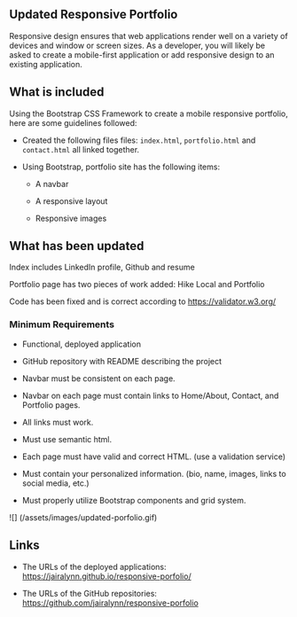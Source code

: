 ## Updated Responsive Portfolio

Responsive design ensures that web applications render well on a variety of devices and window or screen sizes. As a developer, you will likely be asked to create a mobile-first application or add responsive design to an existing application. 


## What is included

Using the Bootstrap CSS Framework to create a mobile responsive portfolio, here are some guidelines followed:

* Created the following files files: `index.html`, `portfolio.html` and `contact.html` all linked together.

* Using Bootstrap, portfolio site has the following items:

   * A navbar

   * A responsive layout

   * Responsive images


## What has been updated

Index includes LinkedIn profile, Github and resume

Portfolio page has two pieces of work added: Hike Local and Portfolio

Code has been fixed and is correct according to https://validator.w3.org/




### Minimum Requirements

* Functional, deployed application

* GitHub repository with README describing the project

* Navbar must be consistent on each page.

* Navbar on each page must contain links to Home/About, Contact, and Portfolio pages.

* All links must work.

* Must use semantic html.

* Each page must have valid and correct HTML. (use a validation service)

* Must contain your personalized information. (bio, name, images, links to social media, etc.)

* Must properly utilize Bootstrap components and grid system.


![] (/assets/images/updated-porfolio.gif)




## Links


* The URLs of the deployed applications:
https://jairalynn.github.io/responsive-porfolio/


* The URLs of the GitHub repositories:
https://github.com/jairalynn/responsive-porfolio


